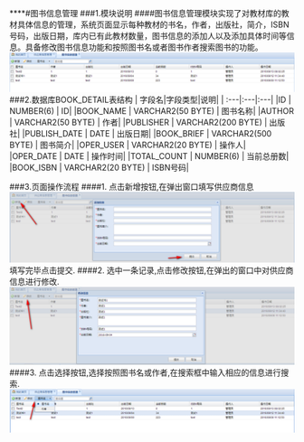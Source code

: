 ****#图书信息管理
###1.模块说明
####图书信息管理模块实现了对教材库的教材具体信息的管理，系统页面显示每种教材的书名，作者，出版社，简介，ISBN号码，出版日期，库内已有此教材数量，图书信息的添加人以及添加具体时间等信息。具备修改图书信息功能和按照图书名或者图书作者搜索图书的功能。![](/assets/2017-06-16_133951.png)
###2.数据库BOOK_DETAIL表结构
|  字段名|字段类型|说明|
| :---|:---|:---|
|ID | NUMBER(6) | ID|
|BOOK_NAME | VARCHAR2(50 BYTE) | 图书名称|
|AUTHOR | VARCHAR2(50 BYTE) | 作者|
|PUBLISHER | VARCHAR2(200 BYTE) | 出版社|
|PUBLISH_DATE | DATE | 出版日期|
|BOOK_BRIEF | VARCHAR2(500 BYTE) | 图书简介|
|OPER_USER | VARCHAR2(20 BYTE) | 操作人|
|OPER_DATE | DATE | 操作时间|
|TOTAL_COUNT | NUMBER(6) | 当前总册数|
|BOOK_ISBN | VARCHAR2(20 BYTE) | ISBN号码|

###3.页面操作流程
####1. 点击新增按钮,在弹出窗口填写供应商信息![](/assets/2017-06-16_135512.png)填写完毕点击提交.
####2. 选中一条记录,点击修改按钮,在弹出的窗口中对供应商信息进行修改.![](/assets/2017-06-16_135307.png)
####3. 点击选择按钮,选择按照图书名或作者,在搜索框中输入相应的信息进行搜索.
![](/assets/2017-06-16_135643.png)

